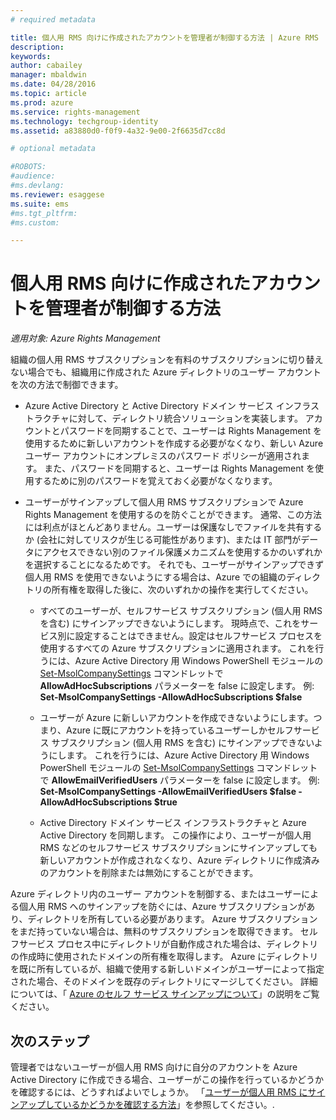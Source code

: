 ```yaml
---
# required metadata

title: 個人用 RMS 向けに作成されたアカウントを管理者が制御する方法 | Azure RMS
description:
keywords:
author: cabailey
manager: mbaldwin
ms.date: 04/28/2016
ms.topic: article
ms.prod: azure
ms.service: rights-management
ms.technology: techgroup-identity
ms.assetid: a83880d0-f0f9-4a32-9e00-2f6635d7cc8d

# optional metadata

#ROBOTS:
#audience:
#ms.devlang:
ms.reviewer: esaggese
ms.suite: ems
#ms.tgt_pltfrm:
#ms.custom:

---
```




# 個人用 RMS 向けに作成されたアカウントを管理者が制御する方法

*適用対象: Azure Rights Management*


組織の個人用 RMS サブスクリプションを有料のサブスクリプションに切り替えない場合でも、組織用に作成された Azure ディレクトリのユーザー アカウントを次の方法で制御できます。

-   Azure Active Directory と Active Directory ドメイン サービス インフラストラクチャに対して、ディレクトリ統合ソリューションを実装します。 アカウントとパスワードを同期することで、ユーザーは Rights Management を使用するために新しいアカウントを作成する必要がなくなり、新しい Azure ユーザー アカウントにオンプレミスのパスワード ポリシーが適用されます。 また、パスワードを同期すると、ユーザーは Rights Management を使用するために別のパスワードを覚えておく必要がなくなります。

-   ユーザーがサインアップして個人用 RMS サブスクリプションで Azure Rights Management を使用するのを防ぐことができます。 通常、この方法には利点がほとんどありません。ユーザーは保護なしでファイルを共有するか (会社に対してリスクが生じる可能性があります)、または IT 部門がデータにアクセスできない別のファイル保護メカニズムを使用するかのいずれかを選択することになるためです。 それでも、ユーザーがサインアップできず個人用 RMS を使用できないようにする場合は、Azure での組織のディレクトリの所有権を取得した後に、次のいずれかの操作を実行してください。

    -   すべてのユーザーが、セルフサービス サブスクリプション (個人用 RMS を含む) にサインアップできないようにします。  現時点で、これをサービス別に設定することはできません。設定はセルフサービス プロセスを使用するすべての Azure サブスクリプションに適用されます。 これを行うには、Azure Active Directory 用 Windows PowerShell モジュールの [Set-MsolCompanySettings](http://technet.microsoft.com/library/dn194127.aspx) コマンドレットで **AllowAdHocSubscriptions** パラメーターを false に設定します。 例: **Set-MsolCompanySettings -AllowAdHocSubscriptions $false**

    -   ユーザーが Azure に新しいアカウントを作成できないようにします。つまり、Azure に既にアカウントを持っているユーザーしかセルフサービス サブスクリプション (個人用 RMS を含む) にサインアップできないようにします。  これを行うには、Azure Active Directory 用 Windows PowerShell モジュールの [Set-MsolCompanySettings](http://technet.microsoft.com/library/dn194127.aspx) コマンドレットで **AllowEmailVerifiedUsers** パラメーターを false に設定します。 例: **Set-MsolCompanySettings -AllowEmailVerifiedUsers $false -AllowAdHocSubscriptions $true**

    -   Active Directory ドメイン サービス インフラストラクチャと Azure Active Directory を同期します。 この操作により、ユーザーが個人用 RMS などのセルフサービス サブスクリプションにサインアップしても新しいアカウントが作成されなくなり、Azure ディレクトリに作成済みのアカウントを削除または無効にすることができます。

Azure ディレクトリ内のユーザー アカウントを制御する、またはユーザーによる個人用 RMS へのサインアップを防ぐには、Azure サブスクリプションがあり、ディレクトリを所有している必要があります。 Azure サブスクリプションをまだ持っていない場合は、無料のサブスクリプションを取得できます。 セルフサービス プロセス中にディレクトリが自動作成された場合は、ディレクトリの作成時に使用されたドメインの所有権を取得します。 Azure にディレクトリを既に所有しているが、組織で使用する新しいドメインがユーザーによって指定された場合、そのドメインを既存のディレクトリにマージしてください。 詳細については、「 [Azure のセルフ サービス サインアップについて](https://azure.microsoft.com/documentation/articles/active-directory-self-service-signup/)」の説明をご覧ください。


## 次のステップ

管理者ではないユーザーが個人用 RMS 向けに自分のアカウントを Azure Active Directory に作成できる場合、ユーザーがこの操作を行っているかどうかを確認するには、どうすればよいでしょうか。  「[ユーザーが個人用 RMS にサインアップしているかどうかを確認する方法](rms-for-individuals-identify-sign-up.md)」を参照してください。.


<!--HONumber=Apr16_HO4-->


